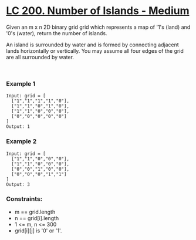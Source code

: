 # [LC 200. Number of Islands - Medium](https://leetcode.com/problems/number-of-islands/)


Given an m x n 2D binary grid grid which represents a map of '1's (land) and '0's (water), return the number of islands.  

An island is surrounded by water and is formed by connecting adjacent lands horizontally or vertically. You may assume all four edges of the grid are all surrounded by water.  

<br>

### Example 1

```
Input: grid = [
  ["1","1","1","1","0"],
  ["1","1","0","1","0"],
  ["1","1","0","0","0"],
  ["0","0","0","0","0"]
]
Output: 1
```

### Example 2

```
Input: grid = [
  ["1","1","0","0","0"],
  ["1","1","0","0","0"],
  ["0","0","1","0","0"],
  ["0","0","0","1","1"]
]
Output: 3
```


### Constraints:

- m == grid.length
- n == grid[i].length
- 1 <= m, n <= 300
- grid[i][j] is '0' or '1'.